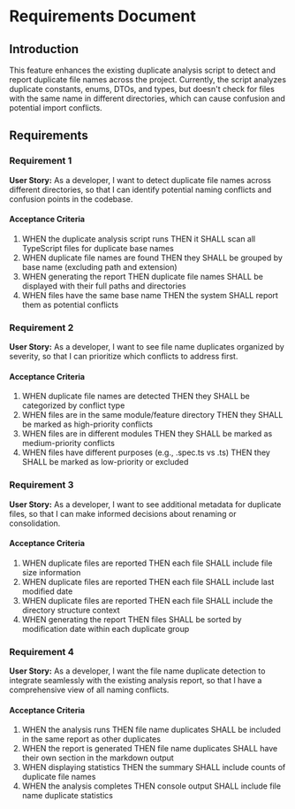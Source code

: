 # Requirements Document

## Introduction

This feature enhances the existing duplicate analysis script to detect and report duplicate file names across the project. Currently, the script analyzes duplicate constants, enums, DTOs, and types, but doesn't check for files with the same name in different directories, which can cause confusion and potential import conflicts.

## Requirements

### Requirement 1

**User Story:** As a developer, I want to detect duplicate file names across different directories, so that I can identify potential naming conflicts and confusion points in the codebase.

#### Acceptance Criteria

1. WHEN the duplicate analysis script runs THEN it SHALL scan all TypeScript files for duplicate base names
2. WHEN duplicate file names are found THEN they SHALL be grouped by base name (excluding path and extension)
3. WHEN generating the report THEN duplicate file names SHALL be displayed with their full paths and directories
4. WHEN files have the same base name THEN the system SHALL report them as potential conflicts

### Requirement 2

**User Story:** As a developer, I want to see file name duplicates organized by severity, so that I can prioritize which conflicts to address first.

#### Acceptance Criteria

1. WHEN duplicate file names are detected THEN they SHALL be categorized by conflict type
2. WHEN files are in the same module/feature directory THEN they SHALL be marked as high-priority conflicts
3. WHEN files are in different modules THEN they SHALL be marked as medium-priority conflicts
4. WHEN files have different purposes (e.g., .spec.ts vs .ts) THEN they SHALL be marked as low-priority or excluded

### Requirement 3

**User Story:** As a developer, I want to see additional metadata for duplicate files, so that I can make informed decisions about renaming or consolidation.

#### Acceptance Criteria

1. WHEN duplicate files are reported THEN each file SHALL include file size information
2. WHEN duplicate files are reported THEN each file SHALL include last modified date
3. WHEN duplicate files are reported THEN each file SHALL include the directory structure context
4. WHEN generating the report THEN files SHALL be sorted by modification date within each duplicate group

### Requirement 4

**User Story:** As a developer, I want the file name duplicate detection to integrate seamlessly with the existing analysis report, so that I have a comprehensive view of all naming conflicts.

#### Acceptance Criteria

1. WHEN the analysis runs THEN file name duplicates SHALL be included in the same report as other duplicates
2. WHEN the report is generated THEN file name duplicates SHALL have their own section in the markdown output
3. WHEN displaying statistics THEN the summary SHALL include counts of duplicate file names
4. WHEN the analysis completes THEN console output SHALL include file name duplicate statistics